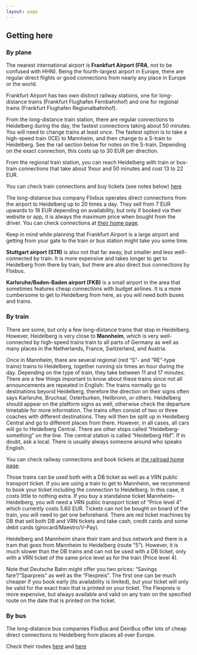 ```yaml
---
layout: page
---
```


## Getting here

### By plane

The nearest international airport is **Frankfurt Airport (FRA**, not to be confused with HHN). Being
the fourth-largest airport in Europe, there are regular direct flights or good connections from
nearly any place in Europe or the world.

Frankfurt Airport has two own distinct railway stations, one for long-distance trains (Frankfurt
Flughafen Fernbahnhof) and one for regional trains (Frankfurt Flughafen Regionalbahnhof).

From the long-distance train station, there are regular connections to Heidelberg during the day,
the fastest connections taking about 50 minutes. You will need to change trains at least once. The
fastest option is to take a high-speed train (ICE) to Mannheim, and then change to a S-train to
Heidelberg. See the rail section below for notes on the S-train. Depending on the exact connection,
this costs up to 30 EUR per direction.

From the regional train station, you can reach Heidelberg with train or bus-train connections that
take about 1hour and 50 minutes and cost 13 to 22 EUR.

You can check train connections and buy tickets (see notes below)
[here](https://www.bahn.com/en/view/index.shtml)

The long-distance bus company Flixbus operates direct connections from the airport to Heidelberg up
to 20 times a day. They sell from 7 EUR upwards to 18 EUR depending on availability, but only if
booked via their website or app, it is always the maximum price when bought from the driver. You can
check connections at [their home page](https://www.flixbus.com/).

Keep in mind while planning that Frankfurt Airport is a large airport and getting from your gate to
the train or bus station might take you some time.

**Stuttgart airport (STR)** is also not that far away, but smaller and less well-connected by train.
It is more expensive and takes longer to get to Heidelberg from there by train, but there are also
direct bus connections by Flixbus.

**Karlsruhe/Baden-Baden airport (FKB)** is a small airport in the area that sometimes features cheap
connections with budget airlines. It is a more cumbersome to get to Heidelberg from here, as you
will need both buses and trains.

### By train

There are some, but only a few long-distance trains that stop in Heidelberg. However, Heidelberg is
very close to **Mannheim**, which is very well-connected by high-speed trains train to all parts of
Germany as well as many places in the Netherlands, France, Switzerland, and Austria.

Once in Mannheim, there are several regional (red “S”- and “RE”-type trains) trains to Heidelberg,
together running six times an hour during the day. Depending on the type of train, they take between
11 and 17 minutes. There are a few things important to know about these trains since not all
announcements are repeated in English: The trains normally go to destinations beyond Heidelberg,
therefore the direction on their signs often says Karlsruhe, Bruchsal, Osterburken, Heilbronn, or
others. Heidelberg should appear on the platform signs as well, otherwise check the departure
timetable for more information.  The trains often consist of two or three coaches with different
destinations. They will then be split up in Heidelberg Central and go to different places from
there. However, in all cases, all cars will go to Heidelberg Central.  There are other stops called
“Heidelberg-something” on the line. The central station is called “Heidelberg Hbf”.  If in doubt,
ask a local. There is usually always someone around who speaks English.

You can check railway connections and book tickets at [the railroad home
page](https://www.bahn.com/en/view/index.shtml).

Those trains can be used both with a DB ticket as well as a VRN public transport ticket.  If you are
using a train to get to Mannheim, we recommend to book your ticket including the connection to
Heidelberg. In this case, it costs little to nothing extra. If you buy a standalone ticket
Mannheim–Heidelberg, you will need a VRN public transport ticket of “Price level 4” which currently
costs 5.60 EUR. Tickets can not be bought on board of the train, you will need to get one
beforehand. There are red ticket machines by DB that sell both DB and VRN tickets and take cash,
credit cards and some debit cards (girocard/Maestro/V-Pay).

Heidelberg and Mannheim share their tram and bus network and there is a tram that goes from Mannheim
to Heidelberg (route “5”). However, it is much slower than the DB trains and can not be used with a
DB ticket, only with a VRN ticket of the same price level as for the train (Price level 4).

Note that Deutsche Bahn might offer you two prices: “Savings fare”/”Sparpreis” as well as the
“Flexpreis”. The first one can be much cheaper if you book early (its availability is limited), but
your ticket will only be valid for the exact train that is printed on your ticket. The Flexpreis is
more expensive, but always available and valid on any train on the specified route on the date that
is printed on the ticket.

### By bus

The long-distance bus companies FlixBus and DeinBus offer lots of cheap direct connections to
Heidelberg from places all over Europe.

Check their routes [here](https://www.flixbus.com/bus-routes#/map/59) and
[here](https://www.deinbus.de/fernbus/)
